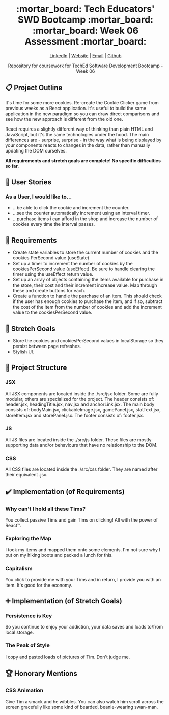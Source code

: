 <div align="center">
  <h1>:mortar_board: Tech Educators' SWD Bootcamp :mortar_board:<br/>:mortar_board: Week 06 Assessment :mortar_board:</h1>
    <p>
      <a href="http://www.LinkedIn.com/in/kevin-barr1988">LinkedIn</a> |
      <a href="http://kjb88.github.io">Website</a> |
      <a href="mailto:kevinbarr.business@gmail.com">Email</a> |
      <a href="https://github.com/KJB88">Github</a>
    </p>
  <p>
    Repository for coursework for TechEd Software Development Bootcamp - Week 06
  </p>
</div>
<section>
  <h2>📋 Project Outline</h2>
  <p>
    It's time for some more cookies. Re-create the Cookie Clicker game from previous weeks as a React application. It's useful to build the same application in the new paradigm so you can draw direct comparisons and see how the new approach is different from the old one.
  </p>

  <p>
    React requires a slightly different way of thinking than plain HTML and JavaScript, but it's the same technologies under the hood. The main differences are - surprise, surprise - in the way what is being displayed by your components reacts to changes in the data, rather than manually updating the DOM ourselves.
  </p>

  <p>
    <b>All requirements and stretch goals are complete! No specific difficulties so far.</b>
  </p>
</section>
<section>
  <h2>🙍 User Stories</h2>
  <h3>As a User, I would like to...</h3>
  <ul>
    <li>...be able to click the cookie and increment the counter.</li>
    <li>...see the counter automatically increment using an interval timer.</li>
    <li>...purchase items i can afford in the shop and increase the number of cookies every time the interval passes.</li>
  </ul>
</section>
<section>
<h2>👷 Requirements</h2>
  <ul>
    <li>Create state variables to store the current number of cookies and the cookies PerSecond value (useState)</li>
    <li>Set up a timer to increment the number of cookies by the cookiesPerSecond value (useEffect). Be sure to handle clearing the timer using the useEffect return value.</li>
    <li>Set up an array of objects containing the items available for purchase in the store, their cost and their increment increase value. Map through these and create buttons for each.</li>
    <li>Create a function to handle the purchase of an item. This should check if the user has enough cookies to purchase the item, and if so, subtract the cost of the item from the number of cookies and add the increment value to the cookiesPerSecond value.</li>
  </ul>
</section>
<section>
<h2>🥅 Stretch Goals</h2>
  <ul>
    <li>Store the cookies and cookiesPerSecond values in localStorage so they persist between page refreshes.</li>
    <li>Stylish UI.</li>
  </ul>
</section>
<section>
  <h2>📁 Project Structure</h2>
  <h3>JSX</h3>
  <p>All JSX components are located inside the ./src/jsx folder. Some are fully modular, others are specialized for the project. The header consists of: header.jsx, headingTitle.jsx, nav.jsx and anchorLink.jsx. The main body consists of: bodyMain.jsx, clickableImage.jsx, gamePanel.jsx, statText.jsx, storeItem.jsx and storePanel.jsx. The footer consists of: footer.jsx.</p>
  <h3>JS</h3>
  <p>All JS files are located inside the ./src/js folder. These files are mostly supporting data and/or behaviours that have no relationship to the DOM.</p>
  <h3>CSS</h3>
  <p>All CSS files are located inside the ./src/css folder. They are named after their equivalent .jsx.</p>
</section>
<section>
  <h2>✔️ Implementation (of Requirements)</h2>
    <h3>Why can't I hold all these Tims?</h3>
    <p>You collect passive Tims and gain Tims on clicking! All with the power of React™.</p>
    <h3>Exploring the Map</h3>
    <p>I took my items and mapped them onto some elements. I'm not sure why I put on my hiking boots and packed a lunch for this.</p>
    <h3>Capitalism</h3>
    <p>You click to provide me with your Tims and in return, I provide you with an item. It's good for the economy.</p>
</section>
<section>
  <h2>➕ Implementation (of Stretch Goals)</h2>
  <h3>Persistence is Key</h3>
  <p>
So you continue to enjoy your addiction, your data saves and loads to/from local storage.
  </p>
    <h3>The Peak of Style</h3>
  <p>I copy and pasted loads of pictures of Tim. Don't judge me.</p>
</section>
<section>
  <h2>🏆 Honorary Mentions</h2>
  <h3>CSS Animation</h3>
  <p>Give Tim a smack and he wibbles. You can also watch him scroll across the screen gracefully like some kind of bearded, beanie-wearing swan-man.</p>
</section>
